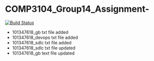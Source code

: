 # COMP3104_Group14_Assignment-

[![Build Status](https://app.travis-ci.com/101303363/COMP3104_Group14_Assignment-.svg?branch=main)](https://app.travis-ci.com/101303363/COMP3104_Group14_Assignment-)

- 101347618_gb txt file added 
- 101347618_devops txt file added
- 101347618_sdlc txt file added
- 101347618_sdlc txt file updated
- 101347618_gb text file updated

